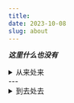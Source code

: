 ```yaml
---
title: 
date: 2023-10-08
slug: about
---
```


 ___这里什么也没有___
 <details>
 <summary>从来处来</summary>

- 永远的女高，自我认知停留在高考完结的那天晚上。
- 不稳定、不安定；很容易碎成粉末或与其他物质发生反应。
</details>
---
<details>
<summary>到去处去</summary>
&emsp;&emsp;&emsp;&emsp;&emsp;&emsp;**<u>人死之后会去哪里呢？</u>**

- 因为没有人从那一边回来，所以这个问题大概永远不会有答案——天堂、地狱、地府、轮回、留在原地……或者什么也没有。
- 我不算一个无神论者，但同时也不算一个有神论者，我是漂浮在中间的、被蛀空的木头：我在相信世界上没有神的同时，不稳定地相信世界上有超自然的存在。
</details>
